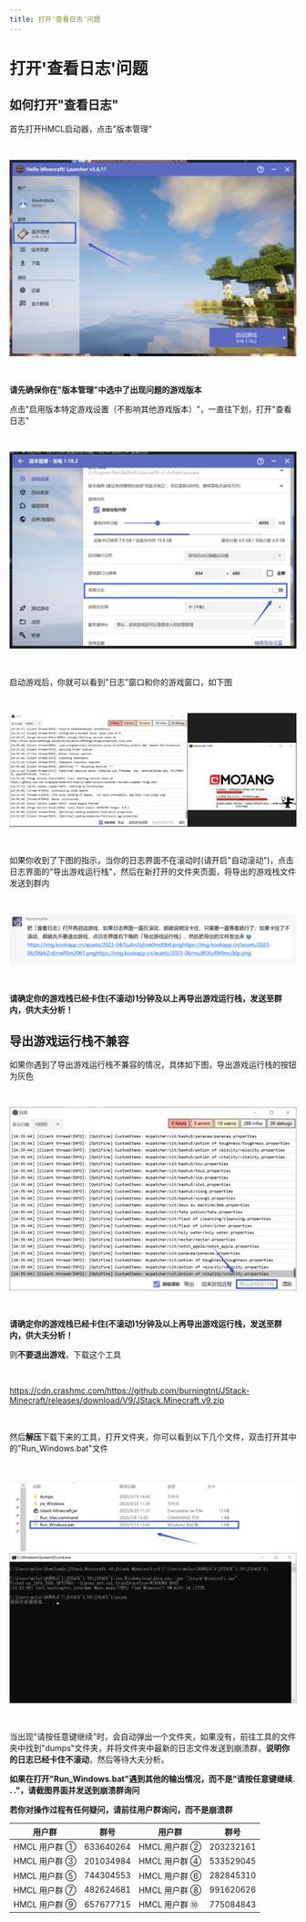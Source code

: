 ```yaml
---
title: 打开'查看日志'问题
---
```


# 打开'查看日志'问题

## 如何打开"查看日志"

首先打开HMCL启动器，点击"版本管理"

<br>

![示例](latest/1.png)

<br>

**请先确保你在"版本管理"中选中了出现问题的游戏版本**

点击"启用版本特定游戏设置（不影响其他游戏版本）"，一直往下划，打开"查看日志"

<br>

![示例](log/1.png)

<br>

启动游戏后，你就可以看到"日志"窗口和你的游戏窗口，如下图

<br>

![示例](log/2.png)

<br>

如果你收到了下图的指示，当你的日志界面不在滚动时(请开启"自动滚动")，点击日志界面的"导出游戏运行栈"，然后在新打开的文件夹页面，将导出的游戏栈文件发送到群内

<br>

![示例](log/4.png)

<br>

**请确定你的游戏栈已经卡住(不滚动)1分钟及以上再导出游戏运行栈，发送至群内，供大夫分析！**

## 导出游戏运行栈不兼容

如果你遇到了导出游戏运行栈不兼容的情况，具体如下图，导出游戏运行栈的按钮为灰色

<br>

![示例](log/3.png)

<br>

**请确定你的游戏栈已经卡住(不滚动)1分钟及以上再导出游戏运行栈，发送至群内，供大夫分析！**

则**不要退出游戏**，下载这个工具

<br>

https://cdn.crashmc.com/https://github.com/burningtnt/JStack-Minecraft/releases/download/V9/JStack.Minecraft.v9.zip 

<br>

然后**解压**下载下来的工具，打开文件夹，你可以看到以下几个文件，双击打开其中的"Run_Windows.bat"文件

<br>

![示例](log/5.png)
![示例](log/6.png)

<br>

当出现"请按任意键继续"时，会自动弹出一个文件夹，如果没有，前往工具的文件夹中找到"dumps"文件夹，并将文件夹中最新的日志文件发送到崩溃群，**说明你的日志已经卡住不滚动**，然后等待大夫分析。

**如果在打开"Run_Windows.bat"遇到其他的输出情况，而不是"请按任意键继续. . ."，请截图界面并发送到崩溃群询问**

**若你对操作过程有任何疑问，请前往用户群询问，而不是崩溃群**

| 用户群       | 群号       | 用户群       | 群号       |
| ------------ | ---------- | ------------ | ---------- |
| HMCL 用户群 ① | 633640264  | HMCL 用户群 ② | 203232161  |
| HMCL 用户群 ③ | 201034984  | HMCL 用户群 ④ | 533529045  |
| HMCL 用户群 ⑤ | 744304553  | HMCL 用户群 ⑥ | 282845310  |
| HMCL 用户群 ⑦ | 482624681  | HMCL 用户群 ⑧ | 991620626  |
| HMCL 用户群 ⑨ | 657677715  | HMCL 用户群 ⑩ | 775084843  |